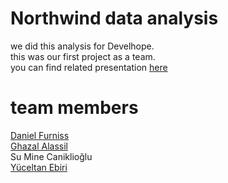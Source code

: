 # Northwind data analysis
we did this analysis for Develhope. <br>
this was our first project as a team. <br>
you can find related presentation [here](https://github.com/minemi-su/Northwind/blob/main/Northwind_External_Sales_Presentation.pdf) <br>

# team members
[Daniel Furniss](https://github.com/bacon42) <br>
[Ghazal Alassil](https://github.com/ArchGhazal) <br>
Su Mine Caniklioğlu <br>
[Yüceltan Ebiri](https://github.com/yuceltan) <br>
